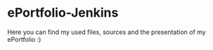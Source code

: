 # ePortfolio-Jenkins
Here you can find my used files, sources and the presentation of my ePortfolio :)

